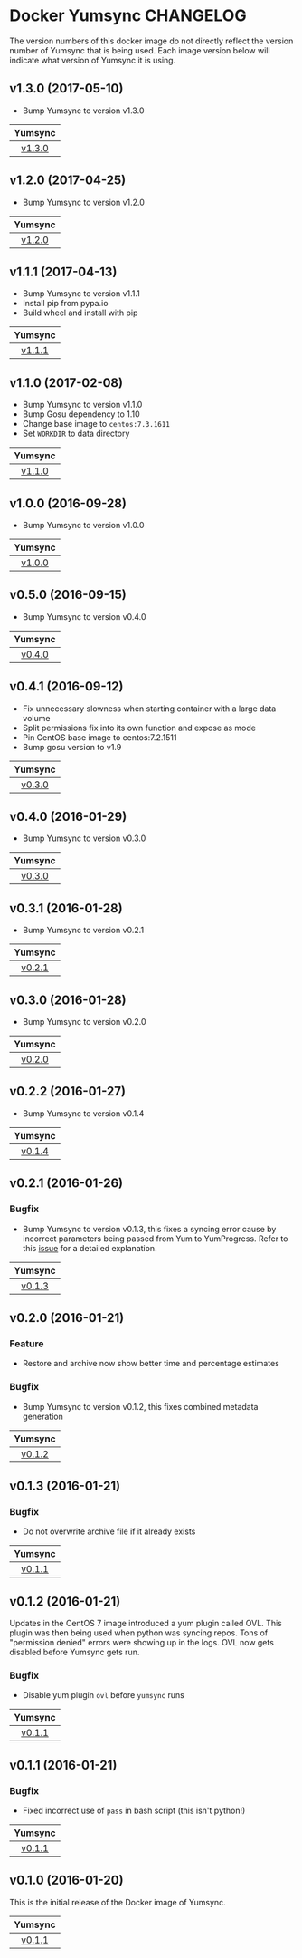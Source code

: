 Docker Yumsync CHANGELOG
========================

The version numbers of this docker image do not directly reflect the
version number of Yumsync that is being used. Each image version below
will indicate what version of Yumsync it is using.

v1.3.0 (2017-05-10)
-------------------

* Bump Yumsync to version v1.3.0

| Yumsync |
| :-----: |
| [v1.3.0](https://github.com/jrwesolo/yumsync/tree/v1.3.0) |

v1.2.0 (2017-04-25)
-------------------

* Bump Yumsync to version v1.2.0

| Yumsync |
| :-----: |
| [v1.2.0](https://github.com/jrwesolo/yumsync/tree/v1.2.0) |

v1.1.1 (2017-04-13)
-------------------

* Bump Yumsync to version v1.1.1
* Install pip from pypa.io
* Build wheel and install with pip

| Yumsync |
| :-----: |
| [v1.1.1](https://github.com/jrwesolo/yumsync/tree/v1.1.1) |

v1.1.0 (2017-02-08)
-------------------

* Bump Yumsync to version v1.1.0
* Bump Gosu dependency to 1.10
* Change base image to `centos:7.3.1611`
* Set `WORKDIR` to data directory

| Yumsync |
| :-----: |
| [v1.1.0](https://github.com/jrwesolo/yumsync/tree/v1.1.0) |

v1.0.0 (2016-09-28)
-------------------

* Bump Yumsync to version v1.0.0

| Yumsync |
| :-----: |
| [v1.0.0](https://github.com/jrwesolo/yumsync/tree/v1.0.0) |

v0.5.0 (2016-09-15)
-------------------

* Bump Yumsync to version v0.4.0

| Yumsync |
| :-----: |
| [v0.4.0](https://github.com/jrwesolo/yumsync/tree/v0.4.0) |

v0.4.1 (2016-09-12)
-------------------

* Fix unnecessary slowness when starting container with a large data volume
* Split permissions fix into its own function and expose as mode
* Pin CentOS base image to centos:7.2.1511
* Bump gosu version to v1.9

| Yumsync |
| :-----: |
| [v0.3.0](https://github.com/jrwesolo/yumsync/tree/v0.3.0) |

v0.4.0 (2016-01-29)
-------------------

* Bump Yumsync to version v0.3.0

| Yumsync |
| :-----: |
| [v0.3.0](https://github.com/jrwesolo/yumsync/tree/v0.3.0) |

v0.3.1 (2016-01-28)
-------------------

* Bump Yumsync to version v0.2.1

| Yumsync |
| :-----: |
| [v0.2.1](https://github.com/jrwesolo/yumsync/tree/v0.2.1) |

v0.3.0 (2016-01-28)
-------------------

* Bump Yumsync to version v0.2.0

| Yumsync |
| :-----: |
| [v0.2.0](https://github.com/jrwesolo/yumsync/tree/v0.2.0) |

v0.2.2 (2016-01-27)
-------------------

* Bump Yumsync to version v0.1.4

| Yumsync |
| :-----: |
| [v0.1.4](https://github.com/jrwesolo/yumsync/tree/v0.1.4) |

v0.2.1 (2016-01-26)
-------------------

### Bugfix

* Bump Yumsync to version v0.1.3, this fixes a syncing error cause by incorrect parameters being passed from Yum to YumProgress. Refer to this [issue](https://github.com/ryanuber/pakrat/issues/3#issuecomment-175305140) for a detailed explanation.

| Yumsync |
| :-----: |
| [v0.1.3](https://github.com/jrwesolo/yumsync/tree/v0.1.3) |

v0.2.0 (2016-01-21)
-------------------

### Feature

* Restore and archive now show better time and percentage estimates

### Bugfix

* Bump Yumsync to version v0.1.2, this fixes combined metadata generation

| Yumsync |
| :-----: |
| [v0.1.2](https://github.com/jrwesolo/yumsync/tree/v0.1.2) |

v0.1.3 (2016-01-21)
-------------------

### Bugfix

* Do not overwrite archive file if it already exists

| Yumsync |
| :-----: |
| [v0.1.1](https://github.com/jrwesolo/yumsync/tree/v0.1.1) |

v0.1.2 (2016-01-21)
-------------------

Updates in the CentOS 7 image introduced a yum plugin called OVL. This
plugin was then being used when python was syncing repos. Tons of
"permission denied" errors were showing up in the logs. OVL now gets
disabled before Yumsync gets run.

### Bugfix

* Disable yum plugin `ovl` before `yumsync` runs

| Yumsync |
| :-----: |
| [v0.1.1](https://github.com/jrwesolo/yumsync/tree/v0.1.1) |

v0.1.1 (2016-01-21)
-------------------

### Bugfix

* Fixed incorrect use of `pass` in bash script (this isn't python!)

| Yumsync |
| :-----: |
| [v0.1.1](https://github.com/jrwesolo/yumsync/tree/v0.1.1) |

v0.1.0 (2016-01-20)
-------------------

This is the initial release of the Docker image of Yumsync.

| Yumsync |
| :-----: |
| [v0.1.1](https://github.com/jrwesolo/yumsync/tree/v0.1.1) |
